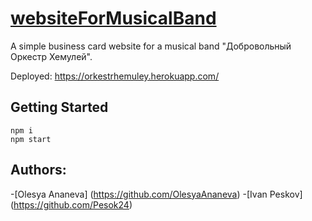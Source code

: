 # [websiteForMusicalBand](https://orkestrhemuley.herokuapp.com/)
A simple business card website for a musical band "Добровольный Оркестр Хемулей". 

Deployed: https://orkestrhemuley.herokuapp.com/

## Getting Started
```
npm i
npm start
```
## Authors:
-[Olesya Ananeva] (https://github.com/OlesyaAnaneva)
-[Ivan Peskov]  (https://github.com/Pesok24)
